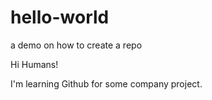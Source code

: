 # hello-world
a demo on how to create a repo

Hi Humans!

I'm learning Github for some company project.
